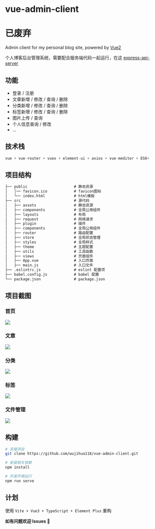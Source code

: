 # vue-admin-client

# 已废弃

Admin client for my personal blog site, powered by [Vue2](https://cn.vuejs.org/)

个人博客后台管理系统，需要配合服务端代码一起运行，在这 [express-api-server](https://github.com/wujihua118/express-api-server)

## 功能

- 登录 / 注册
- 文章新增 / 修改 / 查询 / 删除
- 分类新增 / 修改 / 查询 / 删除
- 标签新增 / 修改 / 查询 / 删除
- 图片上传 / 查询
- 个人信息查询 / 修改
- ...

## 技术栈

```js
vue + vue-router + vuex + element-ui + axios + vue-meditor + ES6+
```

## 项目结构

```html
├── public                     # 静态资源
│   │── favicon.ico            # favicon图标
│   └── index.html             # html模板
├── src                        # 源代码
│   ├── assets                 # 静态资源
│   ├── components             # 全局公用组件
│   ├── layouts                # 布局
│   ├── request                # 网络请求
│   ├── plugin                 # 插件
│   ├── components             # 全局公用组件
│   ├── router                 # 路由配置
│   ├── store                  # 全局状态管理
│   ├── styles                 # 全局样式
│   ├── theme                  # 主题配置
│   ├── utils                  # 工具函数
│   ├── views                  # 页面组件
│   ├── App.vue                # 入口页面
│   ├── main.js                # 入口文件
├── .eslintrc.js               # eslint 配置项
├── babel.config.js            # babel 配置
└── package.json               # package.json
```

## 项目截图

### 首页

<img src="https://raw.githubusercontent.com/wujihua118/vue-admin-client/master/src/screenshots/index.png" />

### 文章

<img src="https://raw.githubusercontent.com/wujihua118/vue-admin-client/master/src/screenshots/article_list.png"  />

### 分类

<img src="https://raw.githubusercontent.com/wujihua118/vue-admin-client/master/src/screenshots/category.png" />

### 标签

![](https://raw.githubusercontent.com/wujihua118/vue-admin-client/master/src/screenshots/tag.png)

### 文件管理

![](https://raw.githubusercontent.com/wujihua118/vue-admin-client/master/src/screenshots/file.png)

## 构建

```bash
# 克隆项目
git clone https://github.com/wujihua118/vue-admin-client.git

# 安装相关依赖
npm install

# 开发环境运行
npm run serve
```

## 计划

使用 `Vite + Vue3 + TypeScript + Element Plus` 重构

**如有问题欢迎 Issues 👏**
